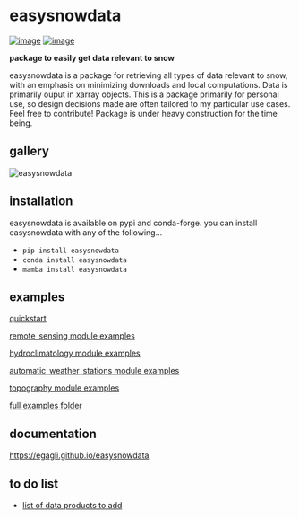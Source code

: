 # easysnowdata


[![image](https://img.shields.io/pypi/v/easysnowdata.svg)](https://pypi.python.org/pypi/easysnowdata)
[![image](https://img.shields.io/conda/vn/conda-forge/easysnowdata.svg)](https://anaconda.org/conda-forge/easysnowdata)


**package to easily get data relevant to snow**

easysnowdata is a package for retrieving all types of data relevant to snow, with an emphasis on minimizing downloads and local computations. Data is primarily ouput in xarray objects. This is a package primarily for personal use, so design decisions made are often tailored to my particular use cases. Feel free to contribute! Package is under heavy construction for the time being.

## gallery
![easysnowdata](https://github.com/user-attachments/assets/5b2c83a4-b732-4c35-86fd-1bccb954c286)

## installation
easysnowdata is available on pypi and conda-forge. you can install easysnowdata with any of the following...

*  `pip install easysnowdata`     
*  `conda install easysnowdata`    
*  `mamba install easysnowdata`

## examples

[quickstart](https://github.com/egagli/easysnowdata/blob/main/docs/examples/how_easy.ipynb)

[remote_sensing module examples](https://nbviewer.org/github/egagli/easysnowdata/blob/main/docs/examples/remote_sensing_examples.ipynb)

[hydroclimatology module examples](https://github.com/egagli/easysnowdata/blob/main/docs/examples/hydroclimatology_examples.ipynb)

[automatic_weather_stations module examples](https://github.com/egagli/easysnowdata/blob/main/docs/examples/automatic_weather_station_examples.ipynb)

[topography module examples](https://github.com/egagli/easysnowdata/blob/main/docs/examples/topography_examples.ipynb)

[full examples folder](https://github.com/egagli/easysnowdata/tree/main/docs/examples)

## documentation 
https://egagli.github.io/easysnowdata
    

## to do list

-   [list of data products to add](https://github.com/egagli/easysnowdata/issues/11)
